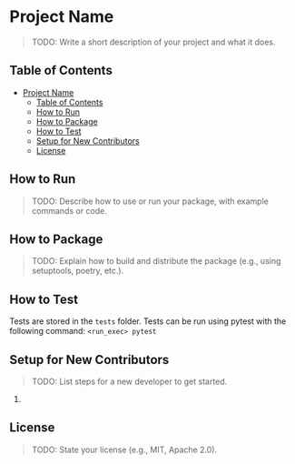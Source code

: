 # Project Name

> TODO: Write a short description of your project and what it does.

## Table of Contents

- [Project Name](#project-name)
  - [Table of Contents](#table-of-contents)
  - [How to Run](#how-to-run)
  - [How to Package](#how-to-package)
  - [How to Test](#how-to-test)
  - [Setup for New Contributors](#setup-for-new-contributors)
  - [License](#license)

## How to Run

> TODO: Describe how to use or run your package, with example commands or code.


## How to Package

> TODO: Explain how to build and distribute the package (e.g., using setuptools, poetry, etc.).


## How to Test
Tests are stored in the `tests` folder. Tests can be run using pytest with the following command:
`<run_exec> pytest`

## Setup for New Contributors

> TODO: List steps for a new developer to get started.
1. 

## License

> TODO: State your license (e.g., MIT, Apache 2.0).
